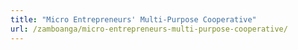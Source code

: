 ```yaml
---
title: "Micro Entrepreneurs' Multi-Purpose Cooperative"
url: /zamboanga/micro-entrepreneurs-multi-purpose-cooperative/
---
```

